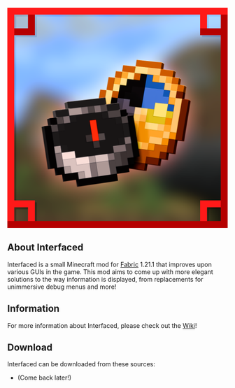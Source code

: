 ![github_icon](images/mod_icon.png)

## **About Interfaced**

Interfaced is a small Minecraft mod for [Fabric](https://fabricmc.net) 1.21.1 that improves upon various GUIs in the game. This mod aims to come up with more elegant solutions to the way information is displayed, from replacements for unimmersive debug menus and more!

## **Information**

For more information about Interfaced, please check out the [Wiki](https://github.com/Sydokiddo/interfaced/wiki)!

## **Download**

Interfaced can be downloaded from these sources:

* (Come back later!)